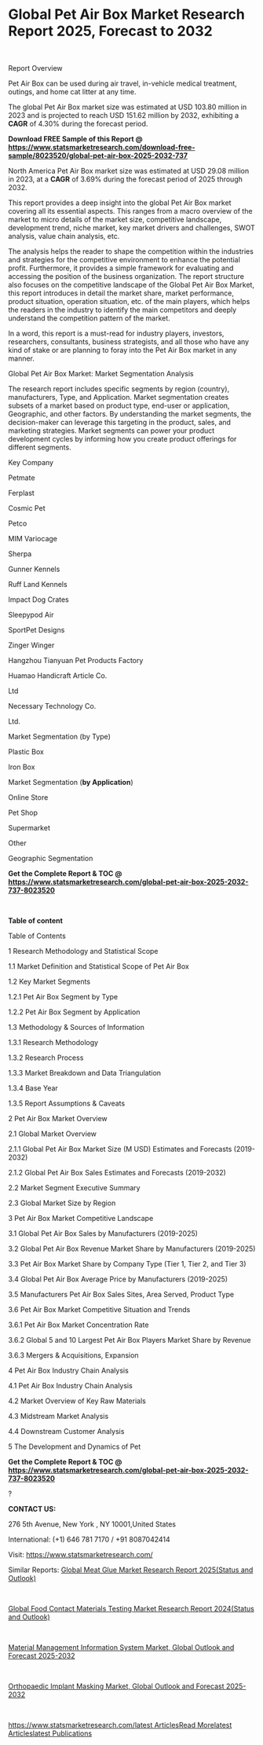 <h1>Global Pet Air Box Market Research Report 2025, Forecast to 2032</h1><br/><p>Report Overview</p>
 
 
 
 <p>Pet Air Box can be used during air travel, in-vehicle medical treatment, outings, and home cat litter at any time.</p>
 
 
 
 <p>The global Pet Air Box market size was estimated at USD 103.80 million in 2023 and is projected to reach USD 151.62 million by 2032, exhibiting a <strong>CAGR</strong> of 4.30% during the forecast period.</p>
 
 
 
 <p><strong>Download FREE Sample of this Report @ <a href="https://www.statsmarketresearch.com/download-free-sample/8023520/global-pet-air-box-2025-2032-737">https://www.statsmarketresearch.com/download-free-sample/8023520/global-pet-air-box-2025-2032-737</a></strong></p>
 
 
 
 <p>North America Pet Air Box market size was estimated at USD 29.08 million in 2023, at a <strong>CAGR</strong> of 3.69% during the forecast period of 2025 through 2032.</p>
 
 
 
 <p>This report provides a deep insight into the global Pet Air Box market covering all its essential aspects. This ranges from a macro overview of the market to micro details of the market size, competitive landscape, development trend, niche market, key market drivers and challenges, SWOT analysis, value chain analysis, etc.</p>
 
 
 
 <p>The analysis helps the reader to shape the competition within the industries and strategies for the competitive environment to enhance the potential profit. Furthermore, it provides a simple framework for evaluating and accessing the position of the business organization. The report structure also focuses on the competitive landscape of the Global Pet Air Box Market, this report introduces in detail the market share, market performance, product situation, operation situation, etc. of the main players, which helps the readers in the industry to identify the main competitors and deeply understand the competition pattern of the market.</p>
 
 
 
 <p>In a word, this report is a must-read for industry players, investors, researchers, consultants, business strategists, and all those who have any kind of stake or are planning to foray into the Pet Air Box market in any manner.</p>
 
 
 
 <p>Global Pet Air Box Market: Market Segmentation Analysis</p>
 
 
 
 <p>The research report includes specific segments by region (country), manufacturers, Type, and Application. Market segmentation creates subsets of a market based on product type, end-user or application, Geographic, and other factors. By understanding the market segments, the decision-maker can leverage this targeting in the product, sales, and marketing strategies. Market segments can power your product development cycles by informing how you create product offerings for different segments.</p>
 
 
 
 <p>Key Company</p>
 
 
 
 <p>Petmate</p>
 
 
 
 <p>Ferplast</p>
 
 
 
 <p>Cosmic Pet</p>
 
 
 
 <p>Petco</p>
 
 
 
 <p>MIM Variocage</p>
 
 
 
 <p>Sherpa</p>
 
 
 
 <p>Gunner Kennels</p>
 
 
 
 <p>Ruff Land Kennels</p>
 
 
 
 <p>Impact Dog Crates</p>
 
 
 
 <p>Sleepypod Air</p>
 
 
 
 <p>SportPet Designs</p>
 
 
 
 <p>Zinger Winger</p>
 
 
 
 <p>Hangzhou Tianyuan Pet Products Factory</p>
 
 
 
 <p>Huamao Handicraft Article Co.</p>
 
 
 
 <p>Ltd</p>
 
 
 
 <p>Necessary Technology Co.</p>
 
 
 
 <p>Ltd.</p>
 
 
 
 <p>Market Segmentation (by Type)</p>
 
 
 
 <p>Plastic Box</p>
 
 
 
 <p>Iron Box</p>
 
 
 
 <p>Market Segmentation (<strong>by Application</strong>)</p>
 
 
 
 <p>Online Store</p>
 
 
 
 <p>Pet Shop</p>
 
 
 
 <p>Supermarket</p>
 
 
 
 <p>Other</p>
 
 
 
 <p>Geographic Segmentation</p>
 
 
 
 <div><b>Get the Complete Report & TOC @ <a href="https://www.statsmarketresearch.com/global-pet-air-box-2025-2032-737-8023520">https://www.statsmarketresearch.com/global-pet-air-box-2025-2032-737-8023520</a></b></div>
 
 
 
 <p><br />
 
 <b>Table of content</b></p>
 
 
 
 <p>Table of Contents<br />
 
 1 Research Methodology and Statistical Scope<br />
 
 1.1 Market Definition and Statistical Scope of Pet Air Box<br />
 
 1.2 Key Market Segments<br />
 
 1.2.1 Pet Air Box Segment by Type<br />
 
 1.2.2 Pet Air Box Segment by Application<br />
 
 1.3 Methodology & Sources of Information<br />
 
 1.3.1 Research Methodology<br />
 
 1.3.2 Research Process<br />
 
 1.3.3 Market Breakdown and Data Triangulation<br />
 
 1.3.4 Base Year<br />
 
 1.3.5 Report Assumptions & Caveats<br />
 
 2 Pet Air Box Market Overview<br />
 
 2.1 Global Market Overview<br />
 
 2.1.1 Global Pet Air Box Market Size (M USD) Estimates and Forecasts (2019-2032)<br />
 
 2.1.2 Global Pet Air Box Sales Estimates and Forecasts (2019-2032)<br />
 
 2.2 Market Segment Executive Summary<br />
 
 2.3 Global Market Size by Region<br />
 
 3 Pet Air Box Market Competitive Landscape<br />
 
 3.1 Global Pet Air Box Sales by Manufacturers (2019-2025)<br />
 
 3.2 Global Pet Air Box Revenue Market Share by Manufacturers (2019-2025)<br />
 
 3.3 Pet Air Box Market Share by Company Type (Tier 1, Tier 2, and Tier 3)<br />
 
 3.4 Global Pet Air Box Average Price by Manufacturers (2019-2025)<br />
 
 3.5 Manufacturers Pet Air Box Sales Sites, Area Served, Product Type<br />
 
 3.6 Pet Air Box Market Competitive Situation and Trends<br />
 
 3.6.1 Pet Air Box Market Concentration Rate<br />
 
 3.6.2 Global 5 and 10 Largest Pet Air Box Players Market Share by Revenue<br />
 
 3.6.3 Mergers & Acquisitions, Expansion<br />
 
 4 Pet Air Box Industry Chain Analysis<br />
 
 4.1 Pet Air Box Industry Chain Analysis<br />
 
 4.2 Market Overview of Key Raw Materials<br />
 
 4.3 Midstream Market Analysis<br />
 
 4.4 Downstream Customer Analysis<br />
 
 5 The Development and Dynamics of Pet</p>
 
 
 
 <div><b>Get the Complete Report & TOC @ <a href="https://www.statsmarketresearch.com/global-pet-air-box-2025-2032-737-8023520">https://www.statsmarketresearch.com/global-pet-air-box-2025-2032-737-8023520</a></b></div>
 
 
 
 <p>? </p>
 
 
 
 <p><b>CONTACT US:</b><br />
 
 276 5th Avenue, New York , NY 10001,United States<br />
 
 International: (+1) 646 781 7170 / +91 8087042414<br />
 
 Visit: <a href="https://www.statsmarketresearch.com/">https://www.statsmarketresearch.com/</a><br />
 
 Similar Reports: <a href="https://www.statsmarketresearch.com/global-pet-air-box-2025-2032-737-8023520">Global Meat Glue Market Research Report 2025(Status and Outlook)</a><br />
 
 <br />
 
 <a href="https://www.statsmarketresearch.com/global-pet-air-box-2025-2032-737-8023520">Global Food Contact Materials Testing Market Research Report 2024(Status and Outlook)</a><br />
 
 <br />
 
 <a href="https://www.statsmarketresearch.com/global-pet-air-box-2025-2032-737-8023520">Material Management Information System Market, Global Outlook and Forecast 2025-2032</a><br />
 
 <br />
 
 <a href="https://www.statsmarketresearch.com/global-pet-air-box-2025-2032-737-8023520">Orthopaedic Implant Masking Market, Global Outlook and Forecast 2025-2032</a><br />
 
 <br />
 
 <a href="https://gyeongbokgung.com">https://www.statsmarketresearch.com/</a><a href="https://hallyeomaritime.com">latest Articles</a><a href="https://jingwansa.com">Read More</a><a href="https://nguoiviet.jp/">latest Articles</a><a href="https://www.intelmarketresearch.com/">latest Publications</a></p>